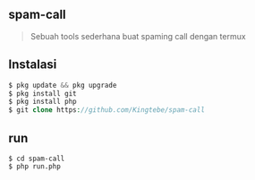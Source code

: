 ## spam-call
> Sebuah tools sederhana buat spaming call dengan termux
## Instalasi
```php
$ pkg update && pkg upgrade
$ pkg install git
$ pkg install php
$ git clone https://github.com/Kingtebe/spam-call
```
## run
```
$ cd spam-call
$ php run.php
```
